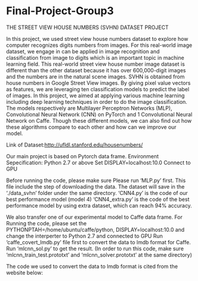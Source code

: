 # Final-Project-Group3
THE STREET VIEW HOUSE NUMBERS (SVHN) DATASET PROJECT

In this project, we used street view house numbers dataset to explore how computer recognizes digits numbers from images. For this real-world image dataset, we engage in can be applied in image recognition and classification from image to digits which is an important topic in machine learning field. This real-world street view house number image dataset is different than the other dataset because it has over 600,000-digit images and the numbers are in the natural scene images. SVHN is obtained from house numbers in Google Street View images. By giving pixel value vectors as features, we are leveraging ten classification models to predict the label of images. In this project, we aimed at applying various machine learning including deep learning techniques in order to do the image classification. The models respectively are Multilayer Perceptron Networks (MLP), Convolutional Neural Network (CNN) on PyTorch and 1 Convolutional Neural Network on Caffe. Though these different models, we can also find out how these algorithms compare to each other and how can we improve our model.

Link of Dataset:http://ufldl.stanford.edu/housenumbers/

Our main project is based on Pytorch data frame. Environment Sepecification: Python 2.7 or above Set DISPLAY=localhost:10.0 Connect to GPU

Before running the code, please make sure Please run ‘MLP.py’ first. This file include the step of downloading the data. The dataset will save in the ‘./data_svhn’ folder under the same directory. ‘CNN4.py’ is the code of our best performance model (model 4) ‘CNN4_extra.py’ is the code of the best performance model by using extra dataset, which can reach 94% accuracy.

We also transfer one of our experimental model to Caffe data frame. For Running the code, please set the PYTHONPTAH=/home/ubuntu/caffe/python, DISPLAY=localhost:10.0 and change the interperter to Python 2.7 and connected to GPU Run ‘caffe_covert_lmdb.py’ file first to convert the data to lmdb format for Caffe. Run ‘mlcnn_sol.py’ to get the result. (In order to run this code, make sure ‘mlcnn_train_test.prototxt’ and ‘mlcnn_solver.prototxt’ at the same directory)

The code we used to convert the data to lmdb format is cited from the website below:
